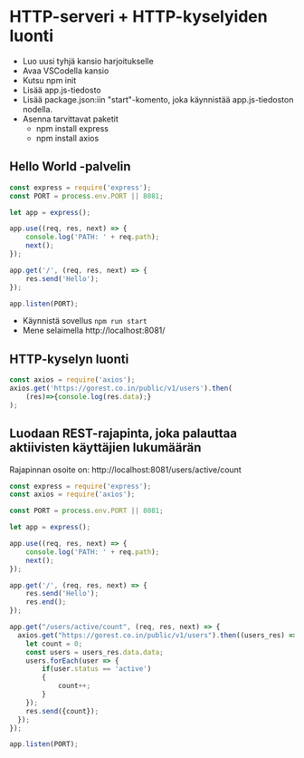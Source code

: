 # HTTP-serveri + HTTP-kyselyiden luonti

- Luo uusi tyhjä kansio harjoitukselle
- Avaa VSCodella kansio
- Kutsu npm init
- Lisää app.js-tiedosto
- Lisää package.json:iin "start"-komento, joka käynnistää app.js-tiedoston nodella.
- Asenna tarvittavat paketit
    - npm install express
    - npm install axios


## Hello World -palvelin
```javascript
const express = require('express');
const PORT = process.env.PORT || 8081;

let app = express();

app.use((req, res, next) => {
    console.log('PATH: ' + req.path);
    next();
});

app.get('/', (req, res, next) => {
    res.send('Hello');
});

app.listen(PORT);
```
- Käynnistä sovellus `npm run start`
- Mene selaimella http://localhost:8081/


## HTTP-kyselyn luonti
```javascript
const axios = require('axios');
axios.get('https://gorest.co.in/public/v1/users').then(
    (res)=>{console.log(res.data);}
);
```


## Luodaan REST-rajapinta, joka palauttaa aktiivisten käyttäjien lukumäärän
Rajapinnan osoite on:
http://localhost:8081/users/active/count

```javascript
const express = require('express');
const axios = require('axios');

const PORT = process.env.PORT || 8081;

let app = express();

app.use((req, res, next) => {
    console.log('PATH: ' + req.path);
    next();
});

app.get('/', (req, res, next) => {
    res.send('Hello');
    res.end();
});

app.get("/users/active/count", (req, res, next) => {
  axios.get("https://gorest.co.in/public/v1/users").then((users_res) => {
    let count = 0;
    const users = users_res.data.data;
    users.forEach(user => {
        if(user.status == 'active')
        {
            count++;
        }
    });
    res.send({count});
  });
});

app.listen(PORT);
```